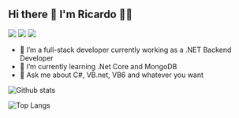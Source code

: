 ## Hi there 👋 I'm Ricardo 👩‍💻

<a href="https://br.linkedin.com/in/ricardocolzani"><img src="https://img.shields.io/badge/LinkedIn-0077B5?style=for-the-badge&logo=linkedin&logoColor=white"/></a> <a href="mailto:ricardo.colzani@hotmail.com"><img src="https://img.shields.io/badge/Microsoft_Outlook-0078D4?style=for-the-badge&logo=microsoft-outlook&logoColor=white"/></a> <a href="https://discordapp.com/users/421103893238513685/"><img src="https://img.shields.io/badge/Discord-7289DA?style=for-the-badge&logo=discord&logoColor=white"/></a>


- 🔭 I’m a full-stack developer currently working as a .NET Backend Developer
- 🌱 I’m currently learning .Net Core and MongoDB
- 💬 Ask me about C#, VB.net, VB6 and whatever you want

![Github stats](https://github-readme-stats.vercel.app/api?username=rcolzani&show_icons=true)

![Top Langs](https://github-readme-stats.vercel.app/api/top-langs/?username=rcolzani&layout=compact)
